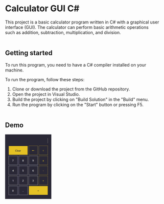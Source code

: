 # Calculator GUI C#

This project is a basic calculator program written in C# with a graphical user interface (GUI). The calculator can perform basic arithmetic operations such as addition, subtraction, multiplication, and division. <br> <br>


## Getting started

To run this program, you need to have a C# compiler installed on your machine.

To run the program, follow these steps:

1. Clone or download the project from the GitHub repository.
2. Open the project in Visual Studio.
3. Build the project by clicking on "Build Solution" in the "Build" menu.
4. Run the program by clicking on the "Start" button or pressing F5. <br> <br>



## Demo
<img src="https://github.com/daffaputra09/assets/blob/main/CalculatorGui.gif" width="30%" >
